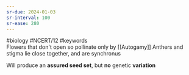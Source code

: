 ```yaml
---
sr-due: 2024-01-03
sr-interval: 100
sr-ease: 280
---
```

#biology #NCERT/12 #keywords  
Flowers that don't open so pollinate only by [[Autogamy]]
Anthers and stigma lie close together, and are synchronus

Will produce an **assured seed set**, but **no** genetic **variation**